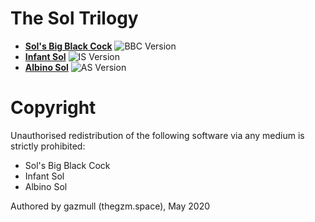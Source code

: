 # The Sol Trilogy
- [**Sol's Big Black Cock**](bbc/README.md) ![BBC Version](https://img.shields.io/badge/BBC-v0.10.0-orange)
- [**Infant Sol**](is/README.md) ![IS Version](https://img.shields.io/badge/IS-v0.8.1-orange)
- [**Albino Sol**](as/README.md) ![AS Version](https://img.shields.io/badge/AS-v0.1.0-A6C2E6)

# Copyright
Unauthorised redistribution of the following software via any medium is strictly prohibited:
 - Sol's Big Black Cock
 - Infant Sol
 - Albino Sol

Authored by gazmull (thegzm.space), May 2020
